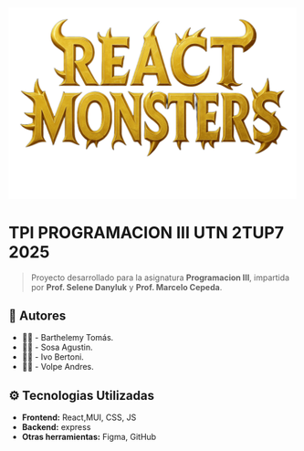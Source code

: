 ![Logo del juego](https://github.com/Agus-Sosa/ReactMonster/blob/tomasB-devlop/Client/client/src/assets/img/title_game.png?raw=true)

# TPI PROGRAMACION III UTN 2TUP7 2025

> Proyecto desarrollado para la asignatura **Programacion III**, impartida por **Prof. Selene Danyluk** y **Prof. Marcelo Cepeda**.

## 👥 Autores

- 👩‍💻 - Barthelemy Tomás.
- 👩‍💻 - Sosa Agustin.
- 👩‍💻 - Ivo Bertoni.
- 👩‍💻 - Volpe Andres.

## ⚙️ Tecnologias Utilizadas

- **Frontend:** React,MUI, CSS, JS
- **Backend:** express
- **Otras herramientas:** Figma, GitHub
